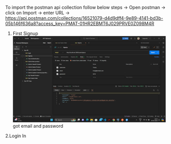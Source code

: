 To import the postman api collection follow below steps
-> Open postman -> click on Import -> enter URL -> https://api.postman.com/collections/16521079-d4d9dff4-9e89-4141-bd3b-05b146f636a8?access_key=PMAT-01HR2EBMT6J029PRVE0Z098M4R

1. First Signup 
![alt text](<Screenshot 2024-03-03 205519.png>)
got email and password


2.Login In
